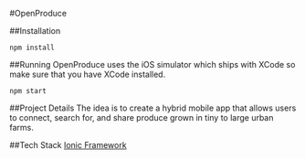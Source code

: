 #OpenProduce

##Installation

`npm install`

##Running
OpenProduce uses the iOS simulator which ships with XCode so make sure that you have XCode installed.

`npm start`

##Project Details
The idea is to create a hybrid mobile app that allows users to connect, search for, and share produce grown in tiny to large urban farms.

##Tech Stack
[Ionic Framework](http://ionicframework.com/)
